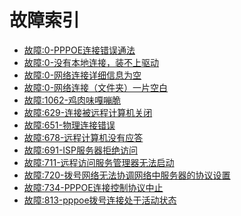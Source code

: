<!-- TITLE: 移动故障 -->
<!-- SUBTITLE: 移动故障问题索引 -->

# 故障索引

- [故障:0-PPPOE连接错误通法](/chinamobile/故障:0-PPPOE连接错误通法)
- [故障:0-没有本地连接，装不上驱动](/chinamobile/故障:0-没有本地连接，装不上驱动)
- [故障:0-网络连接详细信息为空](/chinamobile/故障:0-网络连接详细信息为空)
- [故障:0-网络连接（文件夹）一片空白](/chinamobile/故障:0-网络连接（文件夹）一片空白)
- [故障:1062-鸡肉味嘎嘣脆](/chinamobile/故障:1062-鸡肉味嘎嘣脆)
- [故障:629-连接被远程计算机关闭](/chinamobile/故障:629-连接被远程计算机关闭)
- [故障:651-物理连接错误](/chinamobile/故障:651-物理连接错误)
- [故障:678-远程计算机没有应答](/chinamobile/故障:678-远程计算机没有应答)
- [故障:691-ISP服务器拒绝访问](/chinamobile/故障:691-ISP服务器拒绝访问)
- [故障:711-远程访问服务管理器无法启动](/chinamobile/故障:711-远程访问服务管理器无法启动)
- [故障:720-拨号网络无法协调网络中服务器的协议设置](/chinamobile/故障:720-拨号网络无法协调网络中服务器的协议设置)
- [故障:734-PPPOE连接控制协议中止](/chinamobile/故障:734-PPPOE连接控制协议中止)
- [故障:813-pppoe拨号连接处于活动状态](/chinamobile/故障:813-pppoe拨号连接处于活动状态)
